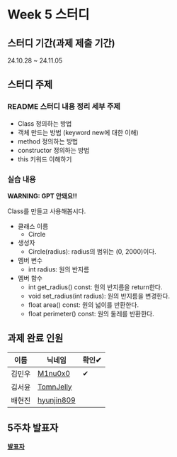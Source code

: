 # Week 5 스터디
## 스터디 기간(과제 제출 기간)
24.10.28 ~ 24.11.05

## 스터디 주제
### README 스터디 내용 정리 세부 주제
- Class 정의하는 방법
- 객체 만드는 방법 (keyword new에 대한 이해)
- method 정의하는 방법
- constructor 정의하는 방법
- this 키워드 이해하기

### 실습 내용
**WARNING: GPT 안돼요!!**

Class를 만들고 사용해봅시다.
- 클래스 이름
  - Circle
- 생성자
  - Circle(radius): radius의 범위는 (0, 2000)이다.
- 멤버 변수
  - int radius: 원의 반지름
- 멤버 함수
  - int get_radius() const: 원의 반지름을 return한다.
  - void set_radius(int radius): 원의 반지름을 변경한다.
  - float area() const: 원의 넓이를 반환한다.
  - float perimeter() const: 원의 둘레를 반환한다.

## 과제 완료 인원
|이름|닉네임|확인✔|
|---|------|----|
|김민우|[M1nu0x0](https://github.com/M1nu0x0)|✔|
|김서윤|[TomnJelly](https://github.com/TomnJelly)||
|배현진|[hyunjin809](https://github.com/hyunjin809)||

## 5주차 발표자
**[발표자](https://github.com/발표자)**

